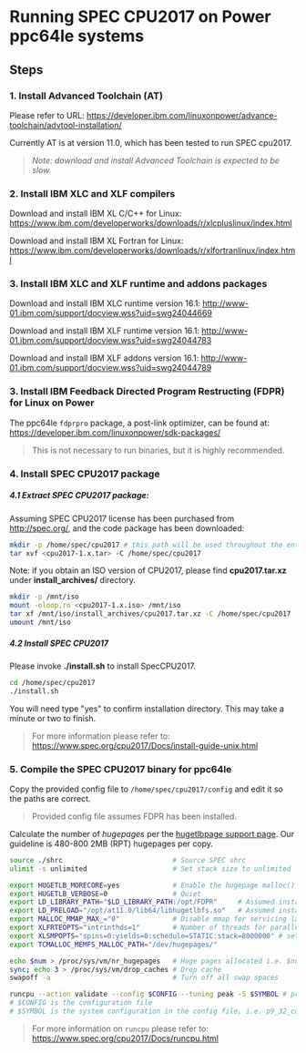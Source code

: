 # Running SPEC CPU2017 on Power ppc64le systems
## Steps

### 1. Install Advanced Toolchain (AT)
Please refer to URL:
https://developer.ibm.com/linuxonpower/advance-toolchain/advtool-installation/

Currently AT is at version 11.0, which has been tested to run SPEC cpu2017. 

>*Note: download and install Advanced Toolchain is expected to be slow.*
### 2. Install IBM XLC and XLF compilers
Download and install IBM XL C/C++ for Linux:
https://www.ibm.com/developerworks/downloads/r/xlcpluslinux/index.html

Download and install IBM XL Fortran for Linux: 
https://www.ibm.com/developerworks/downloads/r/xlfortranlinux/index.html

### 3. Install IBM XLC and XLF runtime and addons packages
Download and install IBM XLC runtime version 16.1:
http://www-01.ibm.com/support/docview.wss?uid=swg24044669

Download and install IBM XLF runtime version 16.1:
http://www-01.ibm.com/support/docview.wss?uid=swg24044783

Download and install IBM XLF addons version 16.1:
http://www-01.ibm.com/support/docview.wss?uid=swg24044789
### 3. Install IBM Feedback Directed Program Restructing (FDPR) for Linux on Power
The ppc64le `fdprpro` package, a post-link optimizer, can be found at: https://developer.ibm.com/linuxonpower/sdk-packages/
>This is not necessary to run binaries, but it is highly recommended.
### 4. Install SPEC CPU2017 package
##### 4.1 Extract SPEC CPU2017 package: 
Assuming SPEC CPU2017 license has been purchased from http://spec.org/, and the code package has been downloaded:  
```bash
mkdir -p /home/spec/cpu2017 # this path will be used throughout the entire recipe 
tar xvf <cpu2017-1.x.tar> -C /home/spec/cpu2017
```

Note: if you obtain an ISO version of CPU2017, please find **cpu2017.tar.xz** under **install_archives/** directory.    
```bash
mkdir -p /mnt/iso
mount -oloop,ro <cpu2017-1.x.iso> /mnt/iso
tar xf /mnt/iso/install_archives/cpu2017.tar.xz -C /home/spec/cpu2017
umount /mnt/iso
```    
##### 4.2 Install SPEC CPU2017 
Please invoke **./install.sh** to install SpecCPU2017.
```bash
cd /home/spec/cpu2017 
./install.sh 
```

You will need type "yes" to confirm installation directory. This may take a minute or two to finish.
>For more information please refer to: https://www.spec.org/cpu2017/Docs/install-guide-unix.html
### 5. Compile the SPEC CPU2017 binary for ppc64le
Copy the provided config file to `/home/spec/cpu2017/config` and edit it so the paths are correct. 
>Provided config file assumes FDPR has been installed.

Calculate the number of _hugepages_ per 
the [hugetlbpage support page](https://www.kernel.org/doc/Documentation/vm/hugetlbpage.txt). Our guideline is 480-800 2MB (RPT) hugepages per copy.

```bash
source ./shrc                           # Source SPEC shrc
ulimit -s unlimited                     # Set stack size to unlimited

export HUGETLB_MORECORE=yes             # Enable the hugepage malloc() feature
export HUGETLB_VERBOSE=0                # Quiet
export LD_LIBRARY_PATH="$LD_LIBRARY_PATH:/opt/FDPR"     # Assumed installation path for FPDR
export LD_PRELOAD="/opt/at11.0/lib64/libhugetlbfs.so"   # Assumed installation path for AT11.0
export MALLOC_MMAP_MAX_="0"             # Disable mmap for servicing large allocation requests
export XLFRTEOPTS="intrinthds=1"        # Number of threads for parallel execution of MATMUL and RANDOM_NUMBER XLF procedures
export XLSMPOPTS="spins=0:yields=0:schedule=STATIC:stack=8000000" # set XLC scheduling/parallelization/tuning runtime options
export TCMALLOC_MEMFS_MALLOC_PATH="/dev/hugepages/"

echo $num > /proc/sys/vm/nr_hugepages   # Huge pages allocated i.e. $num=11520 for 24 copies
sync; echo 3 > /proc/sys/vm/drop_caches # Drop cache 
swapoff -a                              # Turn off all swap spaces

runcpu --action validate --config $CONFIG --tuning peak -S $SYMBOL # previous --rate option is not longer neeeded
# $CONFIG is the configuration file 
# $SYMBOL is the system configuration in the config file, i.e. p9_32_core
```
>For more information on `runcpu` please refer to: https://www.spec.org/cpu2017/Docs/runcpu.html 
